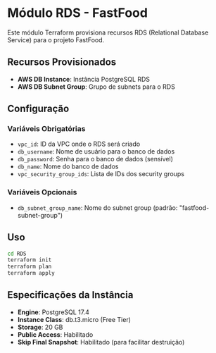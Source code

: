 # Módulo RDS - FastFood

Este módulo Terraform provisiona recursos RDS (Relational Database Service) para o projeto FastFood.

## Recursos Provisionados

- **AWS DB Instance**: Instância PostgreSQL RDS
- **AWS DB Subnet Group**: Grupo de subnets para o RDS

## Configuração

### Variáveis Obrigatórias

- `vpc_id`: ID da VPC onde o RDS será criado
- `db_username`: Nome de usuário para o banco de dados
- `db_password`: Senha para o banco de dados (sensível)
- `db_name`: Nome do banco de dados
- `vpc_security_group_ids`: Lista de IDs dos security groups

### Variáveis Opcionais

- `db_subnet_group_name`: Nome do subnet group (padrão: "fastfood-subnet-group")

## Uso

```bash
cd RDS
terraform init
terraform plan
terraform apply
```

## Especificações da Instância

- **Engine**: PostgreSQL 17.4
- **Instance Class**: db.t3.micro (Free Tier)
- **Storage**: 20 GB
- **Public Access**: Habilitado
- **Skip Final Snapshot**: Habilitado (para facilitar destruição) 
